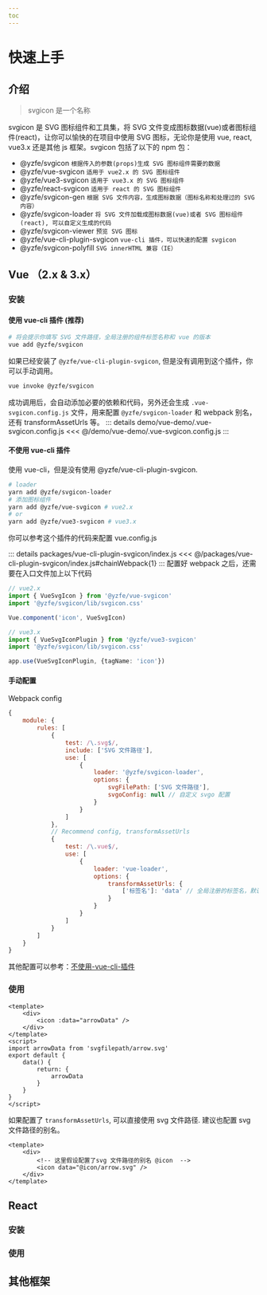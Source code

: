 ```yaml
---
toc
---
```

# 快速上手
## 介绍
> svgicon 是一个名称

svgicon 是 SVG 图标组件和工具集，将 SVG 文件变成图标数据(vue)或者图标组件(react)，让你可以愉快的在项目中使用 SVG 图标，无论你是使用 vue, react, vue3.x 还是其他 js 框架。svgicon 包括了以下的 npm 包：

- @yzfe/svgicon `根据传入的参数(props)生成 SVG 图标组件需要的数据`
- @yzfe/vue-svgicon `适用于 vue2.x 的 SVG 图标组件`
- @yzfe/vue3-svgicon `适用于 vue3.x 的 SVG 图标组件`
- @yzfe/react-svgicon `适用于 react 的 SVG 图标组件`
- @yzfe/svgicon-gen `根据 SVG 文件内容，生成图标数据（图标名称和处理过的 SVG 内容）`
- @yzfe/svgicon-loader `将 SVG 文件加载成图标数据(vue)或者 SVG 图标组件(react), 可以自定义生成的代码`
- @yzfe/svgicon-viewer `预览 SVG 图标`
- @yzfe/vue-cli-plugin-svgicon `vue-cli 插件，可以快速的配置 svgicon`
- @yzfe/svgicon-polyfill `SVG innerHTML 兼容（IE）`

## Vue （2.x & 3.x）
### 安装
#### 使用 vue-cli 插件 (推荐)
```bash
# 将会提示你填写 SVG 文件路径，全局注册的组件标签名称和 vue 的版本
vue add @yzfe/svgicon
```

如果已经安装了 `@yzfe/vue-cli-plugin-svgicon`, 但是没有调用到这个插件，你可以手动调用。
```bash
vue invoke @yzfe/svgicon
```

成功调用后，会自动添加必要的依赖和代码，另外还会生成 `.vue-svgicon.config.js` 文件，用来配置 `@yzfe/svgicon-loader` 和 webpack 别名，还有 transformAssetUrls 等。
::: details demo/vue-demo/.vue-svgicon.config.js
<<< @/demo/vue-demo/.vue-svgicon.config.js
:::

#### 不使用 vue-cli 插件
使用 vue-cli，但是没有使用 @yzfe/vue-cli-plugin-svgicon.

```bash
# loader
yarn add @yzfe/svgicon-loader
# 添加图标组件
yarn add @yzfe/vue-svgicon # vue2.x
# or
yarn add @yzfe/vue3-svgicon # vue3.x
```
你可以参考这个插件的代码来配置 vue.config.js

::: details packages/vue-cli-plugin-svgicon/index.js
<<< @/packages/vue-cli-plugin-svgicon/index.js#chainWebpack{1}
:::
配置好 webpack 之后，还需要在入口文件加上以下代码

```ts
// vue2.x
import { VueSvgIcon } from '@yzfe/vue-svgicon'
import '@yzfe/svgicon/lib/svgicon.css'

Vue.component('icon', VueSvgIcon)
```

```ts
// vue3.x
import { VueSvgIconPlugin } from '@yzfe/vue3-svgicon'
import '@yzfe/svgicon/lib/svgicon.css'

app.use(VueSvgIconPlugin, {tagName: 'icon'})
```

#### 手动配置
Webpack config
```js
{
    module: {
        rules: [
            {
                test: /\.svg$/,
                include: ['SVG 文件路径'],
                use: [
                    {
                        loader: '@yzfe/svgicon-loader',
                        options: {
                            svgFilePath: ['SVG 文件路径'],
                            svgoConfig: null // 自定义 svgo 配置
                        }
                    }
                ]
            },
            // Recommend config, transformAssetUrls
            {
                test: /\.vue$/,
                use: [
                    {
                        loader: 'vue-loader',
                        options: {
                            transformAssetUrls: {
                                ['标签名']: 'data' // 全局注册的标签名，默认是 icon
                            }
                        }
                    }
                ]
            }
        ]
    }
}
```

其他配置可以参考：[不使用-vue-cli-插件](./#不使用-vue-cli-插件)

### 使用
```vue
<template>
    <div>
        <icon :data="arrowData" />
    </div>
</template>
<script>
import arrowData from 'svgfilepath/arrow.svg'
export default {
    data() {
        return: {
            arrowData
        }
    }
}
</script>
```
如果配置了 `transformAssetUrls`, 可以直接使用 svg 文件路径. 建议也配置 svg 文件路径的别名。

```vue
<template>
    <div>
        <!-- 这里假设配置了svg 文件路径的别名 @icon  -->
        <icon data="@icon/arrow.svg" />
    </div>
</template>
```


## React
### 安装
### 使用

## 其他框架


